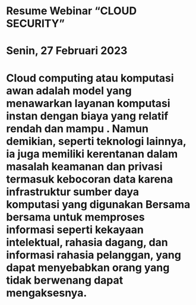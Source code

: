 # Resume Webinar “CLOUD SECURITY”
# Senin, 27 Februari 2023

# Cloud computing atau komputasi awan adalah model yang menawarkan layanan komputasi instan dengan biaya yang relatif rendah dan mampu . Namun demikian, seperti teknologi lainnya, ia juga memiliki kerentanan dalam masalah keamanan dan privasi termasuk kebocoran data karena infrastruktur sumber daya komputasi yang digunakan Bersama bersama untuk memproses informasi seperti kekayaan intelektual, rahasia dagang, dan informasi rahasia pelanggan, yang dapat menyebabkan orang yang tidak berwenang dapat mengaksesnya. 
